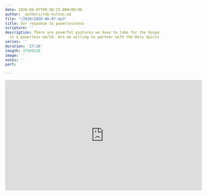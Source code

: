 ```yaml
---
date: 2020-06-07T09:48:23.000+00:00
author: _authors/rob-hutton.md
file: "/2020/2020-06-07.mp3"
title: Our response to powerlessness
scripture: ''
description: There are powerful postures we have to take for the Gospel to go out
  in a powerless world. Are we willing to partner with the Holy Spirit.
series: ''
duration: '27:26'
length: 37304128
image: ''
notes: ''
part: 

---
```

<iframe src="https://player.vimeo.com/video/426736717" width="640" height="360" frameborder="0" allow="autoplay; fullscreen" allowfullscreen></iframe>